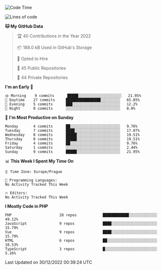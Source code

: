 <!--START_SECTION:waka-->
![Code Time](http://img.shields.io/badge/Code%20Time-1%2C583%20hrs%2058%20mins-blue)

![Lines of code](https://img.shields.io/badge/From%20Hello%20World%20I%27ve%20Written-175%20Thousand%20lines%20of%20code-blue)

**🐱 My GitHub Data** 

> 🏆 40 Contributions in the Year 2022
 > 
> 📦 188.0 kB Used in GitHub's Storage 
 > 
> 💼 Opted to Hire
 > 
> 📜 45 Public Repositories 
 > 
> 🔑 44 Private Repositories  
 > 
**I'm an Early 🐤** 

```text
🌞 Morning    9 commits      █████░░░░░░░░░░░░░░░░░░░░   21.95% 
🌆 Daytime    27 commits     ████████████████░░░░░░░░░   65.85% 
🌃 Evening    5 commits      ███░░░░░░░░░░░░░░░░░░░░░░   12.2% 
🌙 Night      0 commits      ░░░░░░░░░░░░░░░░░░░░░░░░░   0.0%

```
📅 **I'm Most Productive on Sunday** 

```text
Monday       4 commits      ██░░░░░░░░░░░░░░░░░░░░░░░   9.76% 
Tuesday      7 commits      ████░░░░░░░░░░░░░░░░░░░░░   17.07% 
Wednesday    8 commits      █████░░░░░░░░░░░░░░░░░░░░   19.51% 
Thursday     8 commits      █████░░░░░░░░░░░░░░░░░░░░   19.51% 
Friday       4 commits      ██░░░░░░░░░░░░░░░░░░░░░░░   9.76% 
Saturday     1 commits      ░░░░░░░░░░░░░░░░░░░░░░░░░   2.44% 
Sunday       9 commits      █████░░░░░░░░░░░░░░░░░░░░   21.95%

```


📊 **This Week I Spent My Time On** 

```text
⌚︎ Time Zone: Europe/Prague

💬 Programming Languages: 
No Activity Tracked This Week

🔥 Editors: 
No Activity Tracked This Week

```

**I Mostly Code in PHP** 

```text
PHP                      28 repos            ████████████░░░░░░░░░░░░░   49.12% 
JavaScript               9 repos             ████░░░░░░░░░░░░░░░░░░░░░   15.79% 
Vue                      9 repos             ████░░░░░░░░░░░░░░░░░░░░░   15.79% 
HTML                     6 repos             ██░░░░░░░░░░░░░░░░░░░░░░░   10.53% 
TypeScript               3 repos             █░░░░░░░░░░░░░░░░░░░░░░░░   5.26%

```



 Last Updated on 30/12/2022 00:39:24 UTC
<!--END_SECTION:waka-->
<!--
**AlexKratky/AlexKratky** is a ✨ _special_ ✨ repository because its `README.md` (this file) appears on your GitHub profile.

Here are some ideas to get you started:

- 🔭 I’m currently working on ...
- 🌱 I’m currently learning ...
- 👯 I’m looking to collaborate on ...
- 🤔 I’m looking for help with ...
- 💬 Ask me about ...
- 📫 How to reach me: ...
- 😄 Pronouns: ...
- ⚡ Fun fact: ...
-->
